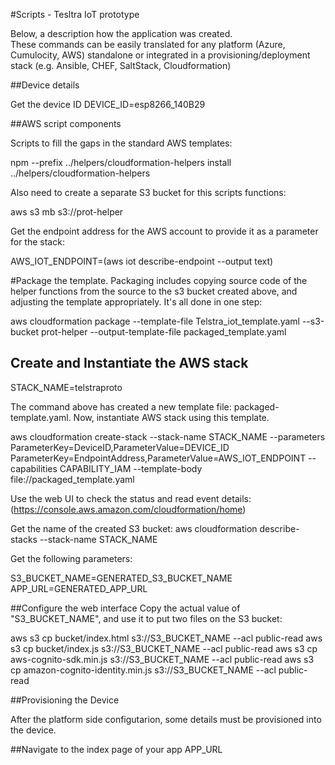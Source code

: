 
#Scripts - Tesltra IoT prototype

Below, a description how the application was created. <br> 
These commands can be easily translated for any platform (Azure, Cumulocity, AWS) standalone or integrated in a provisioning/deployment stack (e.g. Ansible, CHEF, SaltStack, Cloudformation)   

##Device details

Get the device ID DEVICE_ID=esp8266_140B29


##AWS script components

Scripts to fill the gaps in the standard AWS templates:

npm --prefix ../helpers/cloudformation-helpers install ../helpers/cloudformation-helpers

Also need to create a separate S3 bucket for this scripts functions:

aws s3 mb s3://prot-helper


Get the endpoint address for the AWS account to provide it as
a parameter for the stack:

AWS_IOT_ENDPOINT=(aws iot describe-endpoint --output text)

#Package the template. 
Packaging includes copying source code of the helper functions from the source to the s3 bucket created above, and adjusting the template appropriately. It's all done in one step:

aws cloudformation package 
    --template-file Telstra_iot_template.yaml
    --s3-bucket prot-helper
    --output-template-file packaged_template.yaml

## Create and Instantiate the AWS stack

STACK_NAME=telstraproto

The command above has created a new template file: packaged-template.yaml.
Now, instantiate AWS stack using this template. 

aws cloudformation create-stack 
    --stack-name STACK_NAME 
    --parameters 
        ParameterKey=DeviceID,ParameterValue=DEVICE_ID
        ParameterKey=EndpointAddress,ParameterValue=AWS_IOT_ENDPOINT 
    --capabilities CAPABILITY_IAM 
    --template-body file://packaged_template.yaml

Use the web UI to check the status and read event details:<br>
 (https://console.aws.amazon.com/cloudformation/home)

Get the name of the created S3 bucket:
aws cloudformation describe-stacks --stack-name STACK_NAME

Get the following parameters:

S3_BUCKET_NAME=GENERATED_S3_BUCKET_NAME
APP_URL=GENERATED_APP_URL


##Configure the web interface
Copy the actual value of "S3_BUCKET_NAME", and use it to put two files on the S3 bucket:

aws s3 cp bucket/index.html s3://S3_BUCKET_NAME --acl public-read
aws s3 cp bucket/index.js s3://S3_BUCKET_NAME --acl public-read
aws s3 cp aws-cognito-sdk.min.js s3://S3_BUCKET_NAME --acl public-read
aws s3 cp amazon-cognito-identity.min.js s3://S3_BUCKET_NAME --acl public-read


##Provisioning the Device 

After the platform side configutarion, some details must be provisioned into the device.<br>


##Navigate to the index page of your app APP_URL

